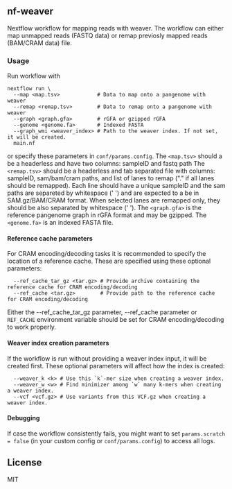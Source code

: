 ## nf-weaver

Nextflow workflow for mapping reads with weaver. The workflow can either map unmapped reads (FASTQ data) or remap previosly mapped reads (BAM/CRAM data) file.

### Usage

Run workflow with

```
nextflow run \
  --map <map.tsv>            # Data to map onto a pangenome with weaver
  --remap <remap.tsv>        # Data to remap onto a pangenome with weaver
  --graph <graph.gfa>        # rGFA or gzipped rGFA
  --genome <genome.fa>       # Indexed FASTA
  --graph_wmi <weaver_index> # Path to the weaver index. If not set, it will be created.
  main.nf
```

or specify these parameters in `conf/params.config`. The `<map.tsv>` should a be a headerless and have two columns: sampleID and fastq path The `<remap.tsv>` should be a headerless and tab separated file with columns: sampleID, sam/bam/cram paths, and list of lanes to remap ("." if all lanes should be remapped). Each line should have a unique sampleID and the sam paths are separeted by whitespace (' ') and are expected to a be in SAM.gz/BAM/CRAM format. When selected lanes are remapped only, they should be also separated by whitespace (' '). The `<graph.gfa>` is the reference pangenome graph in rGFA format and may be gzipped. The `<genome.fa>` is an indexed FASTA file.


#### Reference cache parameters

For CRAM encoding/decoding tasks it is recommended to specify the location of a reference cache. These are specified using these optional parameters:

```
  --ref_cache_tar_gz <tar.gz> # Provide archive containing the reference cache for CRAM encoding/decoding
  --ref_cache <tar.gz>        # Provide path to the reference cache for CRAM encoding/decoding
```

Either the --ref_cache_tar_gz parameter, --ref_cache parameter or `REF_CACHE` environment variable should be set for CRAM encoding/decoding to work properly.


#### Weaver index creation parameters

If the workflow is run without providing a weaver index input, it will be created first. These optional parameters will affect how the index is created:

```
  --weaver_k <k> # Use this `k`-mer size when creating a weaver index.
  --weaver_w <w> # Find minimizer among `w` many k-mers when creating a weaver index.
  --vcf <vcf.gz> # Use variants from this VCF.gz when creating a weaver index.
```

#### Debugging

If case the workflow consistently fails, you might want to set `params.scratch = false` (in your custom config or `conf/params.config`) to access all logs.

## License

MIT

